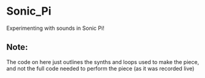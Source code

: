 # Sonic_Pi
Experimenting with sounds in Sonic Pi! 

## Note:
The code on here just outlines the synths and loops used to make the piece, and not the full code needed to perform the piece (as it was recorded live)
